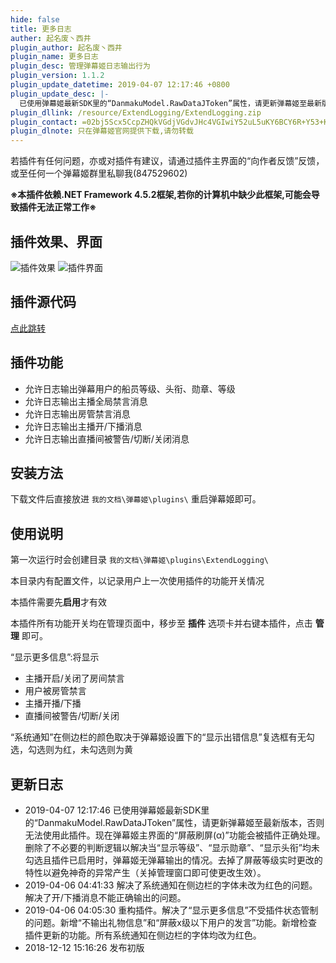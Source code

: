 ```yaml
---
hide: false
title: 更多日志
auther: 起名废丶西井
plugin_author: 起名废丶西井
plugin_name: 更多日志
plugin_desc: 管理弹幕姬日志输出行为
plugin_version: 1.1.2
plugin_update_datetime: 2019-04-07 12:17:46 +0800
plugin_update_desc: |-
  已使用弹幕姬最新SDK里的“DanmakuModel.RawDataJToken”属性，请更新弹幕姬至最新版本，否则无法使用此插件。现在弹幕姬主界面的“屏蔽刷屏(α)”功能会被插件正确处理。删除了不必要的判断逻辑以解决当“显示等级”、“显示勋章”、“显示头衔”均未勾选且插件已启用时，弹幕姬无弹幕输出的情况。去掉了屏蔽等级实时更改的特性以避免神奇的异常产生（关掉管理窗口即可使更改生效）。
plugin_dllink: /resource/ExtendLogging/ExtendLogging.zip
plugin_contact: =02bj5Scx5CcpZHQkVGdjVGdvJHc4VGIwiY52uL5uKY6BCY6R+Y53+K6YKa6ueZ6Eq552uL5S+o5syp5
plugin_dlnote: 只在弹幕姬官网提供下载,请勿转载
---
```


若插件有任何问题，亦或对插件有建议，请通过插件主界面的“向作者反馈”反馈，或至任何一个弹幕姬群里私聊我(847529602)

**※本插件依赖.NET Framework 4.5.2框架,若你的计算机中缺少此框架,可能会导致插件无法正常工作※**

插件效果、界面
---
<img class="shadow" src="https://www.danmuji.cn/resource/ExtendLogging/preview.png" alt="插件效果" />
<img class="shadow" src="https://www.danmuji.cn/resource/ExtendLogging/preview2.png" alt="插件界面" />

插件源代码
---
[点此跳转](https://github.com/Executor-Cheng/ExtendLogging)

插件功能
---
- 允许日志输出弹幕用户的船员等级、头衔、勋章、等级
- 允许日志输出主播全局禁言消息
- 允许日志输出房管禁言消息
- 允许日志输出主播开/下播消息
- 允许日志输出直播间被警告/切断/关闭消息

安装方法
---
下载文件后直接放进 `我的文档\弹幕姬\plugins\` 重启弹幕姬即可。

使用说明
---

第一次运行时会创建目录 `我的文档\弹幕姬\plugins\ExtendLogging\`

本目录内有配置文件，以记录用户上一次使用插件的功能开关情况

本插件需要先**启用**才有效

本插件所有功能开关均在管理页面中，移步至 **插件** 选项卡并右键本插件，点击 **管理** 即可。

“显示更多信息”:将显示
- 主播开启/关闭了房间禁言
- 用户被房管禁言
- 主播开播/下播
- 直播间被警告/切断/关闭

“系统通知”在侧边栏的颜色取决于弹幕姬设置下的“显示出错信息”复选框有无勾选，勾选则为红，未勾选则为黄

更新日志
---
- 2019-04-07 12:17:46 已使用弹幕姬最新SDK里的“DanmakuModel.RawDataJToken”属性，请更新弹幕姬至最新版本，否则无法使用此插件。现在弹幕姬主界面的“屏蔽刷屏(α)”功能会被插件正确处理。删除了不必要的判断逻辑以解决当“显示等级”、“显示勋章”、“显示头衔”均未勾选且插件已启用时，弹幕姬无弹幕输出的情况。去掉了屏蔽等级实时更改的特性以避免神奇的异常产生（关掉管理窗口即可使更改生效）。
- 2019-04-06 04:41:33 解决了系统通知在侧边栏的字体未改为红色的问题。解决了开/下播消息不能正确输出的问题。
- 2019-04-06 04:05:30 重构插件。解决了“显示更多信息”不受插件状态管制的问题。新增“不输出礼物信息”和“屏蔽x级以下用户的发言”功能。新增检查插件更新的功能。所有系统通知在侧边栏的字体均改为红色。
- 2018-12-12 15:16:26 发布初版
